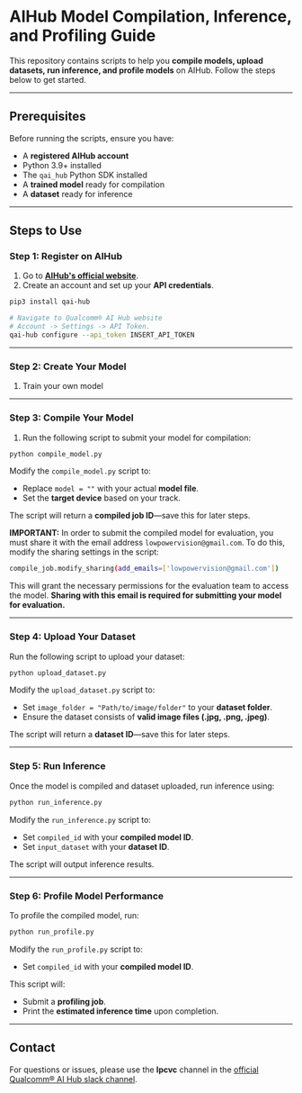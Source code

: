 
# AIHub Model Compilation, Inference, and Profiling Guide

This repository contains scripts to help you **compile models, upload datasets, run inference, and profile models** on AIHub. Follow the steps below to get started.

---

## Prerequisites

Before running the scripts, ensure you have:

- A **registered AIHub account**
- Python 3.9+ installed
- The `qai_hub` Python SDK installed
- A **trained model** ready for compilation
- A **dataset** ready for inference

---

## Steps to Use

### **Step 1: Register on AIHub**

1. Go to **[AIHub's official website](https://aihub.qualcomm.com/)**.
2. Create an account and set up your **API credentials**.

```bash
pip3 install qai-hub

# Navigate to Qualcomm® AI Hub website
# Account -> Settings -> API Token.
qai-hub configure --api_token INSERT_API_TOKEN
```

---

### **Step 2: Create Your Model**

1. Train your own model 

---

### **Step 3: Compile Your Model**

1. Run the following script to submit your model for compilation:

```bash
python compile_model.py
```

Modify the `compile_model.py` script to:  
- Replace `model = ""` with your actual **model file**.  
- Set the **target device** based on your track.  

The script will return a **compiled job ID**—save this for later steps.

**IMPORTANT:**
In order to submit the compiled model for evaluation, you must share it with the email address `lowpowervision@gmail.com`. To do this, modify the sharing settings in the script:
```bash
compile_job.modify_sharing(add_emails=['lowpowervision@gmail.com'])
```

This will grant the necessary permissions for the evaluation team to access the model. **Sharing with this email is required for submitting your model for evaluation.**

---

### **Step 4: Upload Your Dataset**

Run the following script to upload your dataset:  

```bash
python upload_dataset.py
```

Modify the `upload_dataset.py` script to:  
- Set `image_folder = "Path/to/image/folder"` to your **dataset folder**.  
- Ensure the dataset consists of **valid image files (.jpg, .png, .jpeg)**.  

The script will return a **dataset ID**—save this for later steps.

---

### **Step 5: Run Inference**

Once the model is compiled and dataset uploaded, run inference using:  

```bash
python run_inference.py
```

Modify the `run_inference.py` script to:  
- Set `compiled_id` with your **compiled model ID**.  
- Set `input_dataset` with your **dataset ID**.  

The script will output inference results.

---

### **Step 6: Profile Model Performance**

To profile the compiled model, run:  

```bash
python run_profile.py
```

Modify the `run_profile.py` script to:  
- Set `compiled_id` with your **compiled model ID**.  

This script will:  
- Submit a **profiling job**.  
- Print the **estimated inference time** upon completion.

---

## Contact

For questions or issues, please use the **lpcvc** channel in the [official Qualcomm® AI Hub slack channel](https://aihub.qualcomm.com/community/slack).